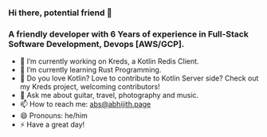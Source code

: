 <!--
**crackthecodeabhi/crackthecodeabhi** is a ✨ _special_ ✨ repository because its `README.md` (this file) appears on your GitHub profile.
-->

### Hi there, potential friend 👋

### A friendly developer with 6 Years of experience in Full-Stack Software Development, Devops [AWS/GCP].

- 🔭 I’m currently working on Kreds, a Kotlin Redis Client.
- 🌱 I’m currently learning Rust Programming.
- 👯 Do you love Kotlin? Love to contribute to Kotlin Server side? Check out my Kreds project, welcoming contributors!
- 💬 Ask me about guitar, travel, photography and music. 
- 📫 How to reach me: abs@abhijith.page
- 😄 Pronouns: he/him
- ⚡ Have a great day!
